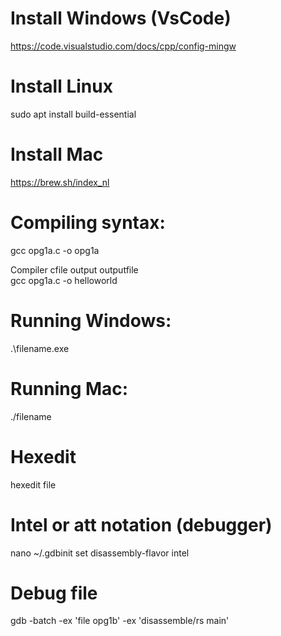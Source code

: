# Install Windows (VsCode)
https://code.visualstudio.com/docs/cpp/config-mingw

# Install Linux
sudo apt install build-essential

# Install Mac
https://brew.sh/index_nl

# Compiling syntax:
gcc opg1a.c -o opg1a

Compiler	cfile		output		outputfile        \
gcc		    opg1a.c 	-o 		    helloworld

# Running Windows:
.\filename.exe

# Running Mac:
./filename

# Hexedit
hexedit file

# Intel or att notation (debugger)
nano ~/.gdbinit
set disassembly-flavor intel

# Debug file
gdb -batch -ex 'file opg1b' -ex 'disassemble/rs main'


